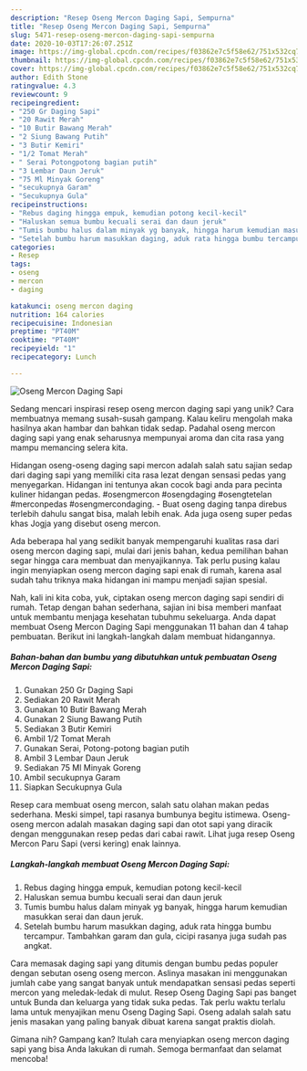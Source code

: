 ```yaml
---
description: "Resep Oseng Mercon Daging Sapi, Sempurna"
title: "Resep Oseng Mercon Daging Sapi, Sempurna"
slug: 5471-resep-oseng-mercon-daging-sapi-sempurna
date: 2020-10-03T17:26:07.251Z
image: https://img-global.cpcdn.com/recipes/f03862e7c5f58e62/751x532cq70/oseng-mercon-daging-sapi-foto-resep-utama.jpg
thumbnail: https://img-global.cpcdn.com/recipes/f03862e7c5f58e62/751x532cq70/oseng-mercon-daging-sapi-foto-resep-utama.jpg
cover: https://img-global.cpcdn.com/recipes/f03862e7c5f58e62/751x532cq70/oseng-mercon-daging-sapi-foto-resep-utama.jpg
author: Edith Stone
ratingvalue: 4.3
reviewcount: 9
recipeingredient:
- "250 Gr Daging Sapi"
- "20 Rawit Merah"
- "10 Butir Bawang Merah"
- "2 Siung Bawang Putih"
- "3 Butir Kemiri"
- "1/2 Tomat Merah"
- " Serai Potongpotong bagian putih"
- "3 Lembar Daun Jeruk"
- "75 Ml Minyak Goreng"
- "secukupnya Garam"
- "Secukupnya Gula"
recipeinstructions:
- "Rebus daging hingga empuk, kemudian potong kecil-kecil"
- "Haluskan semua bumbu kecuali serai dan daun jeruk"
- "Tumis bumbu halus dalam minyak yg banyak, hingga harum kemudian masukkan serai dan daun jeruk."
- "Setelah bumbu harum masukkan daging, aduk rata hingga bumbu tercampur. Tambahkan garam dan gula, cicipi rasanya juga sudah pas angkat."
categories:
- Resep
tags:
- oseng
- mercon
- daging

katakunci: oseng mercon daging 
nutrition: 164 calories
recipecuisine: Indonesian
preptime: "PT40M"
cooktime: "PT40M"
recipeyield: "1"
recipecategory: Lunch

---
```



![Oseng Mercon Daging Sapi](https://img-global.cpcdn.com/recipes/f03862e7c5f58e62/751x532cq70/oseng-mercon-daging-sapi-foto-resep-utama.jpg)

Sedang mencari inspirasi resep oseng mercon daging sapi yang unik? Cara membuatnya memang susah-susah gampang. Kalau keliru mengolah maka hasilnya akan hambar dan bahkan tidak sedap. Padahal oseng mercon daging sapi yang enak seharusnya mempunyai aroma dan cita rasa yang mampu memancing selera kita.

Hidangan oseng-oseng daging sapi mercon adalah salah satu sajian sedap dari daging sapi yang memiliki cita rasa lezat dengan sensasi pedas yang menyegarkan. Hidangan ini tentunya akan cocok bagi anda para pecinta kuliner hidangan pedas. #osengmercon #osengdaging #osengtetelan #merconpedas #osengmercondaging. - Buat oseng daging tanpa direbus terlebih dahulu sangat bisa, malah lebih enak. Ada juga oseng super pedas khas Jogja yang disebut oseng mercon.

Ada beberapa hal yang sedikit banyak mempengaruhi kualitas rasa dari oseng mercon daging sapi, mulai dari jenis bahan, kedua pemilihan bahan segar hingga cara membuat dan menyajikannya. Tak perlu pusing kalau ingin menyiapkan oseng mercon daging sapi enak di rumah, karena asal sudah tahu triknya maka hidangan ini mampu menjadi sajian spesial.


Nah, kali ini kita coba, yuk, ciptakan oseng mercon daging sapi sendiri di rumah. Tetap dengan bahan sederhana, sajian ini bisa memberi manfaat untuk membantu menjaga kesehatan tubuhmu sekeluarga. Anda dapat membuat Oseng Mercon Daging Sapi menggunakan 11 bahan dan 4 tahap pembuatan. Berikut ini langkah-langkah dalam membuat hidangannya.

<!--inarticleads1-->

##### Bahan-bahan dan bumbu yang dibutuhkan untuk pembuatan Oseng Mercon Daging Sapi:

1. Gunakan 250 Gr Daging Sapi
1. Sediakan 20 Rawit Merah
1. Gunakan 10 Butir Bawang Merah
1. Gunakan 2 Siung Bawang Putih
1. Sediakan 3 Butir Kemiri
1. Ambil 1/2 Tomat Merah
1. Gunakan  Serai, Potong-potong bagian putih
1. Ambil 3 Lembar Daun Jeruk
1. Sediakan 75 Ml Minyak Goreng
1. Ambil secukupnya Garam
1. Siapkan Secukupnya Gula


Resep cara membuat oseng mercon, salah satu olahan makan pedas sederhana. Meski simpel, tapi rasanya bumbunya begitu istimewa. Oseng-oseng mercon adalah masakan daging sapi dan otot sapi yang diracik dengan menggunakan resep pedas dari cabai rawit. Lihat juga resep Oseng Mercon Paru Sapi (versi kering) enak lainnya. 

<!--inarticleads2-->

##### Langkah-langkah membuat Oseng Mercon Daging Sapi:

1. Rebus daging hingga empuk, kemudian potong kecil-kecil
1. Haluskan semua bumbu kecuali serai dan daun jeruk
1. Tumis bumbu halus dalam minyak yg banyak, hingga harum kemudian masukkan serai dan daun jeruk.
1. Setelah bumbu harum masukkan daging, aduk rata hingga bumbu tercampur. Tambahkan garam dan gula, cicipi rasanya juga sudah pas angkat.


Cara memasak daging sapi yang ditumis dengan bumbu pedas populer dengan sebutan oseng oseng mercon. Aslinya masakan ini menggunakan jumlah cabe yang sangat banyak untuk mendapatkan sensasi pedas seperti mercon yang meledak-ledak di mulut. Resep Oseng Daging Sapi pas banget untuk Bunda dan keluarga yang tidak suka pedas. Tak perlu waktu terlalu lama untuk menyajikan menu Oseng Daging Sapi. Oseng adalah salah satu jenis masakan yang paling banyak dibuat karena sangat praktis diolah. 

Gimana nih? Gampang kan? Itulah cara menyiapkan oseng mercon daging sapi yang bisa Anda lakukan di rumah. Semoga bermanfaat dan selamat mencoba!

